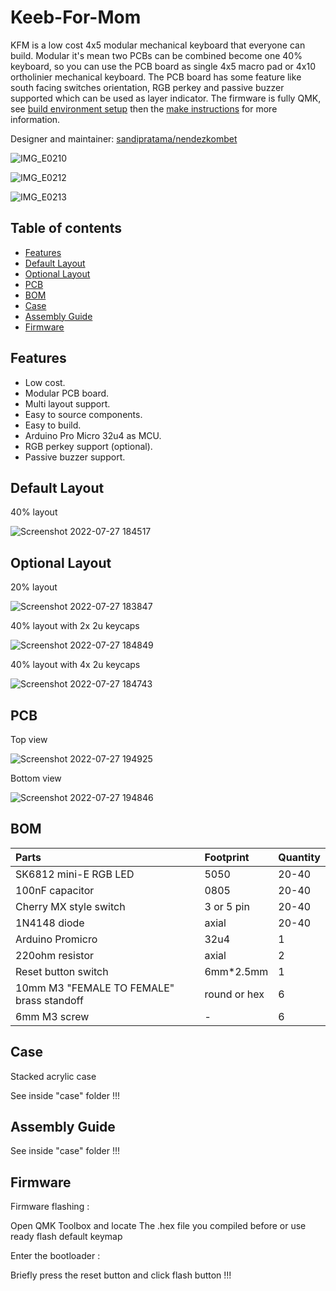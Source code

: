 # Keeb-For-Mom
KFM is a low cost 4x5 modular mechanical keyboard that everyone can build. Modular it's mean two PCBs can be combined become one 40% keyboard, so you can use the PCB board as single 4x5 macro pad or 4x10 ortholinier mechanical keyboard. The PCB board has some feature like south facing switches orientation, RGB perkey and passive buzzer supported which can be used as layer indicator. The firmware is fully QMK, see [build environment setup](https://docs.qmk.fm/#/getting_started_build_tools) then the [make instructions](https://docs.qmk.fm/#/getting_started_make_guide) for more information. 

Designer and maintainer: [sandipratama/nendezkombet](https://github.com/nendezkombet) 

![IMG_E0210](https://user-images.githubusercontent.com/82454371/181726757-91a95865-3763-4eb9-a22a-bf9bcdbccc05.JPG)

![IMG_E0212](https://user-images.githubusercontent.com/82454371/181726794-b39e31de-6dc8-44f1-acea-737fc7abbd9b.JPG)

![IMG_E0213](https://user-images.githubusercontent.com/82454371/181726841-5dd09cfd-3291-49a7-8b81-f02abf416b71.JPG)



## Table of contents

- [Features](#features)
- [Default Layout](#default-layout)
- [Optional Layout](#optional-layout)
- [PCB](#pcb)
- [BOM](#bom)
- [Case](#case)
- [Assembly Guide](#assembly-guide)
- [Firmware](#firmware)


## Features


- Low cost.
- Modular PCB board.
- Multi layout support.
- Easy to source components.
- Easy to build.
- Arduino Pro Micro 32u4 as MCU.
- RGB perkey support (optional).
- Passive buzzer support.


## Default Layout

40% layout

![Screenshot 2022-07-27 184517](https://user-images.githubusercontent.com/82454371/181346433-14dd6d3b-99df-4c8c-b44b-590213cd11c2.png)


## Optional Layout 

20% layout

![Screenshot 2022-07-27 183847](https://user-images.githubusercontent.com/82454371/181346722-93b2d5e3-c876-42a7-ab09-54b71251bedc.png)

40% layout with 2x 2u keycaps

![Screenshot 2022-07-27 184849](https://user-images.githubusercontent.com/82454371/181346969-34260ebc-0d4b-49d8-8e70-de6958e0a980.png)

40% layout with 4x 2u keycaps

![Screenshot 2022-07-27 184743](https://user-images.githubusercontent.com/82454371/181347156-c042669a-c30e-4861-a07c-7486b09e738c.png)


## PCB


Top view

![Screenshot 2022-07-27 194925](https://user-images.githubusercontent.com/82454371/181347419-60f54595-f402-46bb-8136-43930ea8aa3d.png)

Bottom view

![Screenshot 2022-07-27 194846](https://user-images.githubusercontent.com/82454371/181482157-231bf12e-715d-4003-9e5e-3a93660908fb.png)

## BOM

|Parts|Footprint|Quantity|
|:---|:---|:---|
|SK6812 mini-E RGB LED |5050|20-40|
|100nF capacitor|0805|20-40|
|Cherry MX style switch |3 or 5 pin|20-40|
|1N4148 diode |axial|20-40|
|Arduino Promicro |32u4|1|
|220ohm resistor|axial|2|
|Reset button switch |6mm*2.5mm|1|
|10mm M3 "FEMALE TO FEMALE" brass standoff|round or hex|6|
|6mm M3 screw|-|6|


## Case

Stacked acrylic case 

See inside "case" folder !!!


## Assembly Guide

See inside "case" folder !!!


## Firmware

Firmware flashing :

Open QMK Toolbox and locate The .hex file you compiled before or use ready flash default keymap

Enter the bootloader :

Briefly press the reset button and click flash button !!! 


